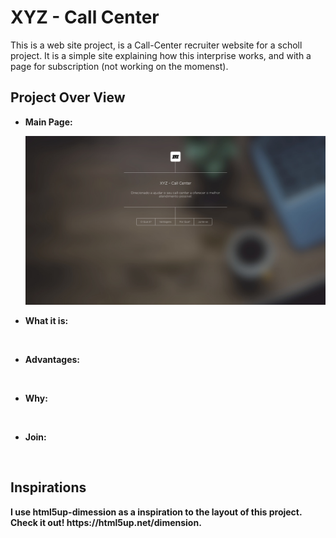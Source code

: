 <h1>XYZ - Call Center</h1>
This is a web site project, is a Call-Center recruiter website for a scholl project.
It is a simple site explaining how this interprise works, and with a page for subscription (not working on the momenst).

<h2>Project Over View</h2>
<ul>
  <li>
    <p><strong>Main Page:</p>
    <img src="/Media/main_page.png"/>
  </li>
  <li>
    <p><strong>What it is:</p>
    <img src=""/>
  </li>
  <li>
    <p><strong>Advantages:</p>
    <img src=""/>
  </li>
  <li>
    <p><strong>Why:</p>
    <img src=""/>
  </li>
  <li>
    <p><strong>Join:</p>
    <img src=""/>
  </li>
</ul>

<h2>Inspirations</h2>
I use html5up-dimession as a inspiration to the layout of this project.
Check it out! https://html5up.net/dimension.

